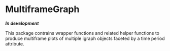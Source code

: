 MultiframeGraph
===========
***In development***

This package contrains wrapper functions and related helper functions to produce multiframe plots of multiple igraph objects faceted by a time period attribute.
